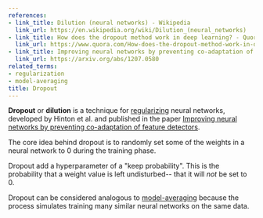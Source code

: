 ```yaml
---
references:
- link_title: Dilution (neural networks) - Wikipedia
  link_url: https://en.wikipedia.org/wiki/Dilution_(neural_networks)
- link_title: How does the dropout method work in deep learning? - Quora
  link_url: https://www.quora.com/How-does-the-dropout-method-work-in-deep-learning
- link_title: Improving neural networks by preventing co-adaptation of feature detectors
  link_url: https://arxiv.org/abs/1207.0580
related_terms:
- regularization
- model-averaging
title: Dropout
---
```

**Dropout** or **dilution** is a technique for [regularizing](/terms/regularization)
neural networks, developed by Hinton et al. and published
in the paper [Improving neural networks by preventing co-adaptation of feature detectors](https://arxiv.org/abs/1207.0580).

The core idea behind dropout is to randomly set some of the weights
in a neural network to $0$ during the training phase.

Dropout add a hyperparameter of a "keep probability". This is
the probability that a weight value is left undisturbed--
that it will *not* be set to $0$.

Dropout can be considered analogous to [model-averaging](/terms/model-averaging) because the process simulates training
many similar neural networks on the same data.
